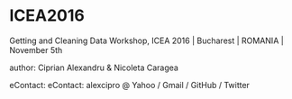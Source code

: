 # ICEA2016
Getting and Cleaning Data Workshop, ICEA 2016 | Bucharest | ROMANIA | November 5th

author: Ciprian Alexandru & Nicoleta Caragea

eContact: eContact: alexcipro @ Yahoo / Gmail / GitHub / Twitter

